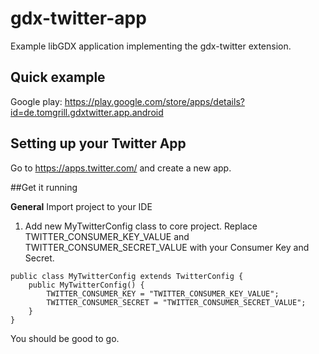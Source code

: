 # gdx-twitter-app
Example libGDX application implementing the gdx-twitter extension.

## Quick example
Google play: https://play.google.com/store/apps/details?id=de.tomgrill.gdxtwitter.app.android

## Setting up your Twitter App
Go to https://apps.twitter.com/ and create a new app. 

##Get it running

**General**
Import project to your IDE

1. Add new MyTwitterConfig class to core project. Replace TWITTER_CONSUMER_KEY_VALUE  and TWITTER_CONSUMER_SECRET_VALUE with your Consumer Key and Secret. 
```
public class MyTwitterConfig extends TwitterConfig {
	public MyTwitterConfig() {
		TWITTER_CONSUMER_KEY = "TWITTER_CONSUMER_KEY_VALUE";
		TWITTER_CONSUMER_SECRET = "TWITTER_CONSUMER_SECRET_VALUE";
	}
}
```

You should be good to go.

